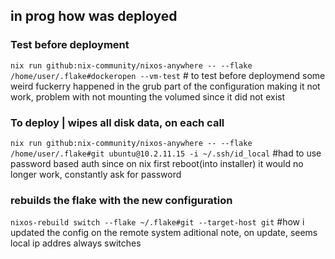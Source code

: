 ## in prog how was deployed

### Test before deployment
`nix run github:nix-community/nixos-anywhere -- --flake /home/user/.flake#dockeropen --vm-test` # to test before deploymend
some weird fuckerry happened in the grub part of the configuration making it not work, problem with not mounting the volumed since it did not exist

### To deploy | wipes all disk data, on each call
`nix run github:nix-community/nixos-anywhere -- --flake /home/user/.flake#git ubuntu@10.2.11.15 -i ~/.ssh/id_local` #had to use password based auth since on nix first reboot(into installer) it would no longer work, constantly ask for password


### rebuilds the flake with the new configuration
`nixos-rebuild switch --flake ~/.flake#git --target-host git` #how i updated the config on the remote system
aditional note, on update, seems local ip addres always switches
